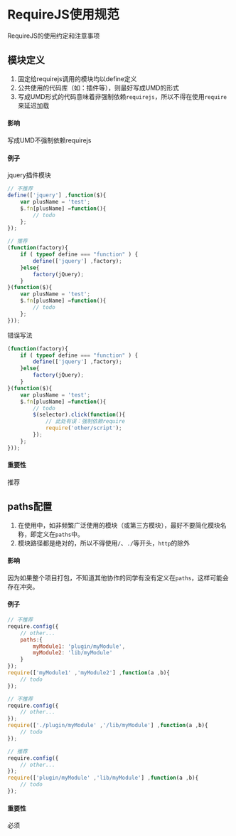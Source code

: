 # RequireJS使用规范

RequireJS的使用约定和注意事项


## 模块定义

1. 固定给requirejs调用的模块均以define定义
2. 公共使用的代码库（如：插件等），则最好写成UMD的形式
3. 写成UMD形式的代码意味着非强制依赖`requirejs`，所以不得在使用`require`来延迟加载

#### 影响

写成UMD不强制依赖requirejs

#### 例子

jquery插件模块
```js
// 不推荐
define(['jquery'] ,function($){
    var plusName = 'test';
    $.fn[plusName] =function(){
        // todo
    };
});

// 推荐
(function(factory){
    if ( typeof define === "function" ) {
        define(['jquery'] ,factory);
    }else{
        factory(jQuery);
    }
}(function($){
    var plusName = 'test';
    $.fn[plusName] =function(){
        // todo
    };
}));
```

错误写法
```js
(function(factory){
    if ( typeof define === "function" ) {
        define(['jquery'] ,factory);
    }else{
        factory(jQuery);
    }
}(function($){
    var plusName = 'test';
    $.fn[plusName] =function(){
        // todo
        $(selector).click(function(){
            // 此处有误：强制依赖require
            require('other/script');
        });
    };
}));
```

#### 重要性

推荐


## paths配置

1. 在使用中，如非频繁广泛使用的模块（或第三方模块），最好不要简化模块名称，即定义在`paths`中。
2. 模块路径都是绝对的，所以不得使用`/`、`./`等开头，`http`的除外

#### 影响

因为如果整个项目打包，不知道其他协作的同学有没有定义在`paths`，这样可能会存在冲突。

#### 例子

```js
// 不推荐
require.config({
    // other...
    paths:{
        myModule1: 'plugin/myModule',
        myModule2: 'lib/myModule'
    }
});
require(['myModule1' ,'myModule2'] ,function(a ,b){
    // todo
});

// 不推荐
require.config({
    // other...
});
require(['./plugin/myModule' ,'/lib/myModule'] ,function(a ,b){
    // todo
});

// 推荐
require.config({
    // other...
});
require(['plugin/myModule' ,'lib/myModule'] ,function(a ,b){
    // todo
});
```

#### 重要性

必须